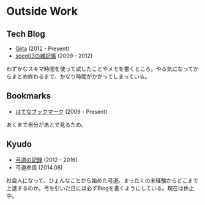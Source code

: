 # Outside Work

## Tech Blog

* [Qiita](https://qiita.com/speg03) (2012 - Present)
* [speg03の雑記帳](http://d.hatena.ne.jp/speg03) (2009 - 2012)

わずかなスキマ時間を使って試したことやメモを書くところ。やる気になってからまとめ終わるまで、かなり時間がかかってしまっている。

## Bookmarks

* [はてなブックマーク](http://b.hatena.ne.jp/speg03/bookmark) (2009 - Present)

あくまで自分があとで見るため。

## Kyudo

* [弓道の記録](http://speg03.hatenablog.jp) (2012 - 2016)
* 弓道参段 (2014.08)

社会人になって、ひょんなことから始めた弓道。まったくの未経験からどこまで上達するのか。弓を引いた日には必ずBlogを書くようにしている。現在は休止中。
